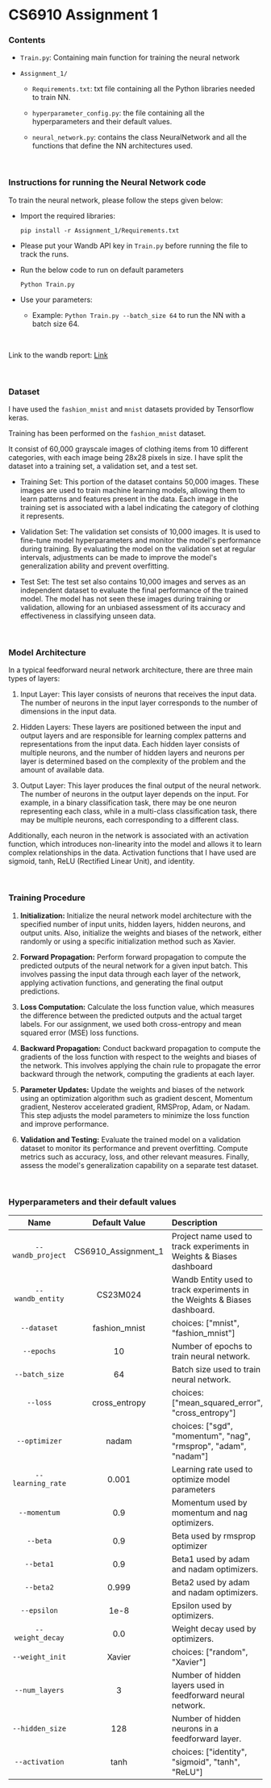 # CS6910 Assignment 1

### Contents
- `Train.py`: Containing main function for training the neural network
  
- `Assignment_1/`
  
  - `Requirements.txt`: txt file containing all the Python libraries needed to train NN.
    
  - `hyperparameter_config.py`: the file containing all the hyperparameters and their default values.
    
  - `neural_network.py`: contains the class NeuralNetwork and all the functions that define the NN architectures used.

<br>

### Instructions for running the Neural Network code
To train the neural network, please follow the steps given below:

- Import the required libraries:
   ```
   pip install -r Assignment_1/Requirements.txt

- Please put your Wandb API key in `Train.py` before running the file to track the runs.

   
- Run the below code to run on default parameters
   ```
   Python Train.py
   
- Use your parameters:
    - Example: `Python Train.py --batch_size 64` to run the NN with a batch size 64.

<br>

Link to the wandb report: [Link](https://api.wandb.ai/links/cs23m024-gaurav/uqtf06z1)

<br>

### Dataset

I have used the `fashion_mnist` and `mnist` datasets provided by Tensorflow keras.

Training has been performed on the `fashion_mnist` dataset.

It consist of 60,000 grayscale images of clothing items from 10 different categories, with each image being 28x28 pixels in size. I have split the dataset into a training set, a validation set, and a test set.

- Training Set: This portion of the dataset contains 50,000 images. These images are used to train machine learning models, allowing them to learn patterns and features present in the data. Each image in the training set is associated with a label indicating the category of clothing it represents.

- Validation Set: The validation set consists of 10,000 images. It is used to fine-tune model hyperparameters and monitor the model's performance during training. By evaluating the model on the validation set at regular intervals, adjustments can be made to improve the model's generalization ability and prevent overfitting.

- Test Set: The test set also contains 10,000 images and serves as an independent dataset to evaluate the final performance of the trained model. The model has not seen these images during training or validation, allowing for an unbiased assessment of its accuracy and effectiveness in classifying unseen data.

<br>

### Model Architecture

In a typical feedforward neural network architecture, there are three main types of layers:

1. Input Layer: This layer consists of neurons that receives the input data. The number of neurons in the input layer corresponds to the number of dimensions in the input data.

2. Hidden Layers: These layers are positioned between the input and output layers and are responsible for learning complex patterns and representations from the input data. Each hidden layer consists of multiple neurons, and the number of hidden layers and neurons per layer is determined based on the complexity of the problem and the amount of available data.

3. Output Layer: This layer produces the final output of the neural network. The number of neurons in the output layer depends on the input. For example, in a binary classification task, there may be one neuron representing each class, while in a multi-class classification task, there may be multiple neurons, each corresponding to a different class.

Additionally, each neuron in the network is associated with an activation function, which introduces non-linearity into the model and allows it to learn complex relationships in the data. Activation functions that I have used are sigmoid, tanh, ReLU (Rectified Linear Unit), and identity.

<br>

### Training Procedure

1. **Initialization:** Initialize the neural network model architecture with the specified number of input units, hidden layers, hidden neurons, and output units. Also, initialize the weights and biases of the network, either randomly or using a specific initialization method such as Xavier.

2. **Forward Propagation:** Perform forward propagation to compute the predicted outputs of the neural network for a given input batch. This involves passing the input data through each layer of the network, applying activation functions, and generating the final output predictions.

3. **Loss Computation:** Calculate the loss function value, which measures the difference between the predicted outputs and the actual target labels. For our assignment, we used both cross-entropy and mean squared error (MSE) loss functions.

4. **Backward Propagation:** Conduct backward propagation to compute the gradients of the loss function with respect to the weights and biases of the network. This involves applying the chain rule to propagate the error backward through the network, computing the gradients at each layer.

5. **Parameter Updates:** Update the weights and biases of the network using an optimization algorithm such as gradient descent, Momentum gradient, Nesterov accelerated gradient, RMSProp, Adam, or Nadam. This step adjusts the model parameters to minimize the loss function and improve performance.

6. **Validation and Testing:** Evaluate the trained model on a validation dataset to monitor its performance and prevent overfitting. Compute metrics such as accuracy, loss, and other relevant measures. Finally, assess the model's generalization capability on a separate test dataset.

<br>

### Hyperparameters and their default values
| Name | Default Value | Description |
| :---: | :-------------: | :----------- |
| `--wandb_project` | CS6910_Assignment_1 | Project name used to track experiments in Weights & Biases dashboard |
| `--wandb_entity` | CS23M024  | Wandb Entity used to track experiments in the Weights & Biases dashboard. |
| `--dataset` | fashion_mnist | choices:  ["mnist", "fashion_mnist"] |
| `--epochs` | 10 |  Number of epochs to train neural network.|
| `--batch_size` | 64 | Batch size used to train neural network. | 
| `--loss` | cross_entropy | choices:  ["mean_squared_error", "cross_entropy"] |
| `--optimizer` | nadam | choices:  ["sgd", "momentum", "nag", "rmsprop", "adam", "nadam"] | 
| `--learning_rate` | 0.001 | Learning rate used to optimize model parameters | 
| `--momentum` | 0.9 | Momentum used by momentum and nag optimizers. |
| `--beta` | 0.9 | Beta used by rmsprop optimizer | 
| `--beta1` | 0.9 | Beta1 used by adam and nadam optimizers. | 
| `--beta2` | 0.999 | Beta2 used by adam and nadam optimizers. |
| `--epsilon` | 1e-8 | Epsilon used by optimizers. |
| `--weight_decay` | 0.0 | Weight decay used by optimizers. |
| `--weight_init` | Xavier | choices:  ["random", "Xavier"] | 
| `--num_layers` | 3 | Number of hidden layers used in feedforward neural network. | 
| `--hidden_size` | 128 | Number of hidden neurons in a feedforward layer. |
| `--activation` | tanh | choices:  ["identity", "sigmoid", "tanh", "ReLU"] |
<br>
